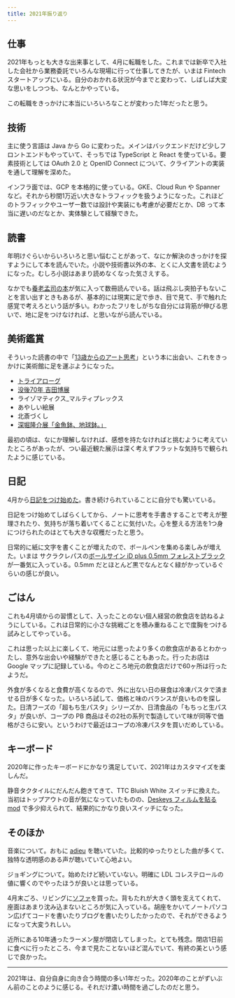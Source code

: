 ```yaml
---
title: 2021年振り返り
---
```


## 仕事

2021年もっとも大きな出来事として、4月に転職をした。これまでは新卒で入社した会社から業務委託でいろんな現場に行って仕事してきたが、いまは Fintech スタートアップにいる。自分のおかれる状況が今までと変わって、しばしば大変な思いをしつつも、なんとかやっている。

この転職をきっかけに本当にいろいろなことが変わった1年だったと思う。

## 技術

主に使う言語は Java から Go に変わった。メインはバックエンドだけど少しフロントエンドもやっていて、そっちでは TypeScript と React を使っている。要素技術としては OAuth 2.0 と OpenID Connect について、クライアントの実装を通して理解を深めた。

インフラ面では、GCP を本格的に使っている。GKE、Cloud Run や Spanner など。それから秒間1万近い大きなトラフィックを扱うようになった。これほどのトラフィックやユーザー数では設計や実装にも考慮が必要だとか、DB って本当に遅いのだなとか、実体験として経験できた。

## 読書

年明けぐらいからいろいろと思い悩むことがあって、なにか解決のきっかけを探すようにして本を読んでいた。小説や技術書以外の本、とくに人文書を読むようになった。むしろ小説はあまり読めなくなった気さえする。

なかでも[養老孟司の本](/posts/20210502-yuigon)が気に入って数冊読んでいる。話は飛ぶし突拍子もないことを言い出すときもあるが、基本的には現実に足で歩き、目で見て、手で触れた感覚で考えろという話が多い。わかったフリをしがちな自分には背筋が伸びる思いで、地に足をつけなければ、と思いながら読んでいる。

## 美術鑑賞

そういった読書の中で「[13歳からのアート思考](/posts/20210130-artthinking)」という本に出会い、これをきっかけに美術館に足を運ぶようになった。

- [トライアローグ](/posts/20210224-trialogue)
- [没後70年 吉田博展](/posts/20210307-yoshida-exhn)
- ライゾマティクス\_マルティプレックス
- あやしい絵展
- 北斎づくし
- [深堀隆介展「金魚鉢、地球鉢。」](/posts/20211227-goldfish)

最初の頃は、なにか理解しなければ、感想を持たなければと挑むように考えていたところがあったが、つい最近観た展示は深く考えずフラットな気持ちで観られたように感じている。

## 日記

4月から[日記をつけ始めた](/posts/20211014-diary-keeping)。書き続けられていることに自分でも驚いている。

日記をつけ始めてしばらくしてから、ノートに思考を手書きすることで考えが整理されたり、気持ちが落ち着いてくることに気付いた。心を整える方法を1つ身につけられたのはとても大きな収穫だったと思う。

日常的に紙に文字を書くことが増えたので、ボールペンを集める楽しみが増えた。いまは サクラクレパスの[ボールサイン iD plus 0.5mm フォレストブラック](https://www.craypas.co.jp/products/ball/001/0141/252310.html) が一番気に入っている。0.5mm だとほとんど黒でなんとなく緑がかっているぐらいの感じが良い。

## ごはん

これも4月頃からの習慣として、入ったことのない個人経営の飲食店を訪ねるようにしている。これは日常的に小さな挑戦ごとを積み重ねることで度胸をつける試みとしてやっている。

これは思った以上に楽しくて、地元には思ったより多くの飲食店があるとわかったし、意外な出会いや経験ができたと感じることもあった。行ったお店は Google マップに記録している。今のところ地元の飲食店だけで60ヶ所は行ったようだ。

外食が多くなると食費が高くなるので、外に出ない日の昼食は冷凍パスタで済ませる日が多くなった。いろいろ試して、価格と味のバランスが良いものを探した。日清フーズの「超もち生パスタ」シリーズか、日清食品の「もちっと生パスタ」が良いが、コープの PB 商品はその2社の系列で製造していて味が同等で価格がさらに安い。というわけで最近はコープの冷凍パスタを買いだめしている。

## キーボード

2020年に作ったキーボードにかなり満足していて、2021年はカスタマイズを楽しんだ。

静音タクタイルにだんだん飽きてきて、TTC Bluish White スイッチに換えた。当初はトップアウトの音が気になっていたものの、[Deskeys フィルムを貼る mod](/posts/20210723-ttcbluishwhite-mod) で多少抑えられて、結果的にかなり良いスイッチになった。

## そのほか

音楽について。おもに [adieu](https://www.adieu-web.com/) を聴いていた。比較的ゆったりとした曲が多くて、独特な透明感のある声が聴いていて心地よい。

ジョギングについて。始めたけど続いていない。明確に LDL コレステロールの値に響くのでやったほうが良いとは思っている。

4月末ごろ、リビングに[ソファ](https://www.nitori-net.jp/ec/product/1155071s/)を買った。背もたれが大きく頭を支えてくれて、座面はあまり沈み込まないところが気に入っている。胡座をかいてノートパソコン広げてコードを書いたりブログを書いたりしたかったので、それができるようになって大変うれしい。

近所にある10年通ったラーメン屋が閉店してしまった。とても残念。閉店1日前に食べに行ったところ、今まで見たことないほど混んでいて、有終の美という感じで良かった。

---

2021年は、自分自身に向き合う時間の多い1年だった。2020年のことがずいぶん前のことのように感じる。それだけ濃い時間を過ごしたのだと思う。
